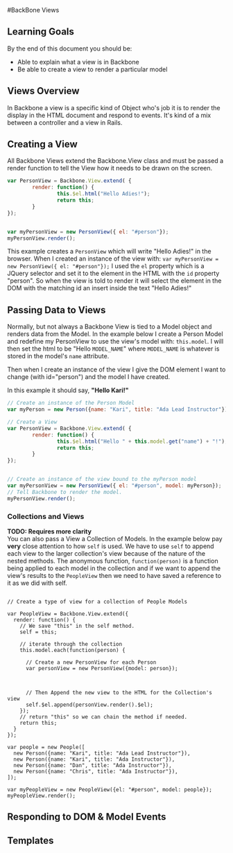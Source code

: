 #BackBone Views

## Learning Goals
By the end of this document you should be:
-  Able to explain what a view is in Backbone
-  Be able to create a view to render a particular model

## Views Overview
In Backbone a view is a specific kind of Object who's job it is to render the display in the HTML document and respond to events.  It's kind of a mix between a controller and a view in Rails.  

## Creating a View

All Backbone Views extend the Backbone.View class and must be passed a render function to tell the View how it needs to be drawn on the screen.

```javascript
var PersonView = Backbone.View.extend( {
		render: function() {
				this.$el.html("Hello Adies!");
				return this;
		}
});


var myPersonView = new PersonView({ el: "#person"});
myPersonView.render();
```

This example creates a `PersonView` which will write "Hello Adies!" in the browser.   When I created an instance of the view with:  `var myPersonView = new PersonView({ el: "#person"});` I used the `el` property which is a JQuery selector and set it to the element in the HTML with the `id` property "person".  So when the view is told to render it will select the element in the DOM with the matching id an insert inside the text "Hello Adies!"



## Passing Data to Views

Normally, but not always a Backbone View is tied to a Model object and renders data from the Model.  In the example below I create a Person Model and redefine my PersonView to use the view's model with:  `this.model`.  I will then set the html to be "Hello `MODEL_NAME`" where `MODEL_NAME` is whatever is stored in the model's `name` attribute.  

Then when I create an instance of the view I give the DOM element I want to change (with id="person") and the model I have created.  

In this example it should say, **"Hello Kari!"**

```javascript
// Create an instance of the Person Model
var myPerson = new Person({name: "Kari", title: "Ada Lead Instructor"});

// Create a View
var PersonView = Backbone.View.extend( {
		render: function() {
				this.$el.html("Hello " + this.model.get("name") + "!");
				return this;
		}
});


// Create an instance of the view bound to the myPerson model
var myPersonView = new PersonView({ el: "#person", model: myPerson});
// Tell Backbone to render the model.  
myPersonView.render();
```

### Collections and Views

**TODO:  Requires more clarity**  
You can also pass a View a Collection of Models.  In the example below pay **very** close attention to how `self` is used.  We have to use `self` to append each view to the larger collection's view because of the nature of the nested methods.  The anonymous function, `function(person)` is a function being applied to each model in the collection and if we want to append the view's results to the `PeopleView` then we need to have saved a reference to it as we did with self.

```

// Create a type of view for a collection of People Models

var PeopleView = Backbone.View.extend({
  render: function() {
  	// We save "this" in the self method.
    self = this;
    
	// iterate through the collection
    this.model.each(function(person) {
    
      // Create a new PersonView for each Person
      var personView = new PersonView({model: person});


     
      // Then Append the new view to the HTML for the Collection's view
      self.$el.append(personView.render().$el);
    });
    // return "this" so we can chain the method if needed.
    return this;
  }
});

var people = new People([
  new Person({name: "Kari", title: "Ada Lead Instructor"}),
  new Person({name: "Kari", title: "Ada Instructor"}),
  new Person({name: "Dan", title: "Ada Instructor"}),
  new Person({name: "Chris", title: "Ada Instructor"}),
]);

var myPeopleView = new PeopleView({el: "#person", model: people});
myPeopleView.render();

```




## Responding to DOM & Model Events

## Templates
